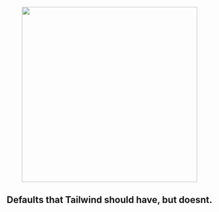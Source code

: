 <p align="center">
  <img src='https://cdn.discordapp.com/attachments/841821480089944098/1098707751741423679/tw-airway-full.png' style="height: 410px;">
</p>
<h2 align="center">
  Defaults that Tailwind should have, but doesnt.
</h2>
